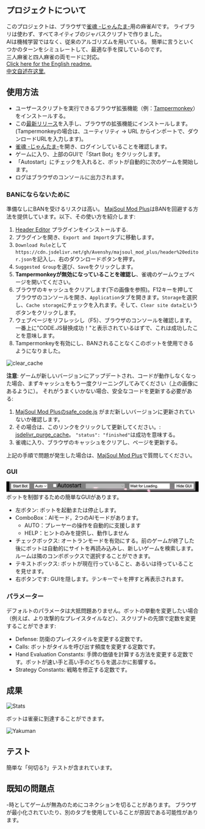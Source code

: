## プロジェクトについて

このプロジェクトは、ブラウザで[雀魂 -じゃんたま-](https://game.mahjongsoul.com/)用の麻雀AIです。 ライブラリは使わず、すべてネイティブのジャバスクリプトで作りました。  
AIは機械学習ではなく、従来のアルゴリズムを用いている。 簡単に言うといくつかのターンをシミュレートして、最適な手を探しているのです。  
三人麻雀と四人麻雀の両モードに対応。  
[Click here for the English readme.](https://github.com/Jimboom7/AlphaJong/blob/master/readme.md)  
[中文自述在这里.](https://github.com/Jimboom7/AlphaJong/blob/master/readme_cn.md)  

## 使用方法

* ユーザースクリプトを実行できるブラウザ拡張機能（例：[Tampermonkey](https://www.tampermonkey.net/?locale=ja)）をインストールする。
* この[最新リリース](https://github.com/Jimboom7/AlphaJong/releases)を入手し、ブラウザの拡張機能にインストールします。 (Tampermonkeyの場合は、ユーティリティ -> URL からインポートで、ダウンロードURLを入力します)。
* [雀魂 -じゃんたま-](https://game.mahjongsoul.com/)を開き、ログインしていることを確認します。
* ゲームに入り、上部のGUIで「Start Bot」をクリックします。
* 「Autostart」にチェックを入れると、ボットが自動的に次のゲームを開始します。
* ログはブラウザのコンソールに出力されます。

### BANにならないために
準備なしにBANを受けるリスクは高い。 [MajSoul Mod Plus](https://github.com/Avenshy/majsoul_mod_plus)はBANを回避する方法を提供しています。以下、その使い方を紹介します:
1. [Header Editor](https://he.firefoxcn.net/en/) プラグインをインストールする.
2. プラグインを開き、`Export and Import`タブに移動します。
3. `Download Rule`として`https://cdn.jsdelivr.net/gh/Avenshy/majsoul_mod_plus/header%20editor.json`を記入し、右のダウンロードボタンを押す。
4. `Suggested Group`を選び、`Save`をクリックします。
5. **Tampermonkeyが無効になっていることを確認し**、雀魂のゲームウェブページを開いてください。
6. ブラウザのキャッシュをクリアします(下の画像を参照)。F12キーを押してブラウザのコンソールを開き、`Application`タブを開きます。`Storage`を選択し、`Cache storage`にチェックを入れます。そして、`Clear site data`というボタンをクリックします。
7. ウェブページをリフレッシし（F5）、ブラウザのコンソールを確認します。一番上に"CODE.JS替换成功！"と表示されているはずで、これは成功したことを意味します。
8. Tampermonkeyを有効にし、BANされることなくこのボットを使用できるようになりました。

![clear_cache](https://raw.githubusercontent.com/Jimboom7/AlphaJong/master/doc/img/clear_cache.png)

**注意**: ゲームが新しいバージョンにアップデートされ、コードが動作しなくなった場合、まずキャッシュをもう一度クリーニングしてみてください（上の画像にあるように）。 それがうまくいかない場合、安全なコードを更新する必要がある:
1. [MajSoul Mod Plusのsafe_code.js](https://github.com/Avenshy/majsoul_mod_plus) がまだ新しいバージョンに更新されていないか確認します。
2. その場合は、このリンクをクリックして更新してください。: [jsdelivr_purge_cache](https://purge.jsdelivr.net/gh/Avenshy/majsoul_mod_plus/safe_code.js)。 `"status": "finished"`は成功を意味する。
3. 雀魂に入り、ブラウザのキャッシュをクリアし、ページを更新する。

上記の手順で問題が発生した場合は、[MajSoul Mod Plus](https://github.com/Avenshy/majsoul_mod_plus)で質問してください。

### GUI
![GUI](./doc/img/gui.png)
ボットを制御するための簡単なGUIがあります。  
* 左ボタン: ボットを起動または停止します。
* ComboBox：AIモード，2つのAIモードがあります。
   * AUTO：プレーヤーの操作を自動的に支援します
   * HELP：ヒントのみを提供し、動作しません
* チェックボックス: オートランモードを有効にする。前のゲームが終了した後にボットは自動的にサイトを再読み込みし、新しいゲームを検索します。ルームは隣のコンボボックスで選択することができます。
* テキストボックス: ボットが現在行っていること、あるいは待っていることを見せます。
* 右ボタンです: GUIを隠します。テンキーで＋を押すと再表示されます。

### パラメーター
デフォルトのパラメータは大抵問題ありません。ボットの挙動を変更したい場合（例えば、より攻撃的なプレイスタイルなど）、スクリプトの先頭で定数を変更することができます:

* Defense: 防衛のプレイスタイルを変更する定数です。
* Calls: ボットがタイルを呼び出す頻度を変更する定数です。
* Hand Evaluation Constants: 手牌の価値を計算する方法を変更する定数です。ボットが速い手と高い手のどちらを選ぶかに影響する。
* Strategy Constants: 戦略を修正する定数です。

## 成果

![Stats](https://i.imgur.com/30p4yAN.png)

ボットは雀豪に到達することができます。

![Yakuman](https://i.imgur.com/j6j2f2V.png)

## テスト

簡単な「何切る?」テストが含まれています。

## 既知の問題点

-時としてゲームが無為のためにコネクションを切ることがあります。 ブラウザが最小化されていたり、別のタブを使用していることが原因である可能性があります。
